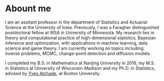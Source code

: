 Abount me
======
I am an assitant professor in the department of Statistics and Actuarial Science at the University of Iowa. Previously, I was a Faragher distinguished postdoctoral fellow at IRSA in University of Minnesota. My research lies in theory and computational practice of high-dimensional statistics, Bayesian inference and optimization, with applications in machine learning, data science and game theory. I am currently working on topics including: inverse problems, MCMC, change-point detection and diffusion models.

I completed my B.S. in Mathematics at Nanjing University in 2016, my M.S. in Statistics at University of Wisconsin-Madison and my Ph.D. in Statistics, advised by  [Yves Atchade](https://math.bu.edu/people/atchade/index.html), at Boston University.

